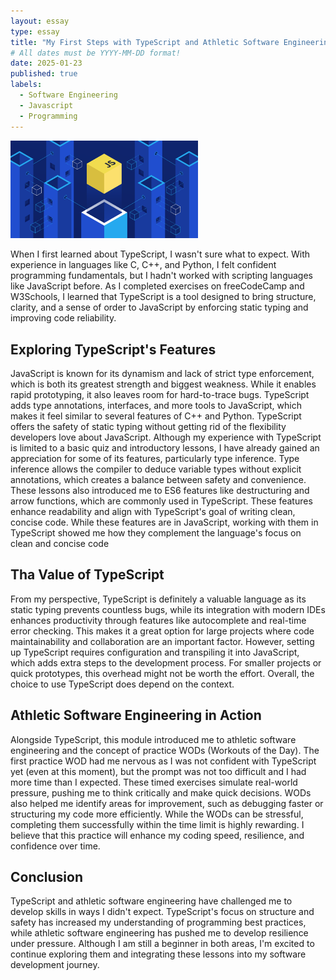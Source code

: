 ```yaml
---
layout: essay
type: essay
title: "My First Steps with TypeScript and Athletic Software Engineering"
# All dates must be YYYY-MM-DD format!
date: 2025-01-23
published: true
labels:
  - Software Engineering
  - Javascript
  - Programming
---
```


<img width="300px" class="rounded float-start pe-4" src="../img/javascripticon.png">

When I first learned about TypeScript, I wasn't sure what to expect. With experience in languages like C, C++, and Python, I felt confident programming fundamentals, but I hadn't worked with scripting languages like JavaScript before. As I completed exercises on freeCodeCamp and W3Schools, I learned that TypeScript is a tool designed to bring structure, clarity, and a sense of order to JavaScript by enforcing static typing and improving code reliability.

## Exploring TypeScript's Features
JavaScript is known for its dynamism and lack of strict type enforcement, which is both its greatest strength and biggest weakness. While it enables rapid prototyping, it also leaves room for hard-to-trace bugs. TypeScript adds type annotations, interfaces, and more tools to JavaScript, which makes it feel similar to several features of C++ and Python. TypeScript offers the safety of static typing without getting rid of the flexibility developers love about JavaScript.
Although my experience with TypeScript is limited to a basic quiz and introductory lessons, I have already gained an appreciation for some of its features, particularly type inference. Type inference allows the compiler to deduce variable types without explicit annotations, which creates a balance between safety and convenience. These lessons also introduced me to ES6 features like destructuring and arrow functions, which are commonly used in TypeScript. These features enhance readability and align with TypeScript's goal of writing clean, concise code. While these features are in JavaScript, working with them in TypeScript showed me how they complement the language's focus on clean and concise code

## Tha Value of TypeScript
From my perspective, TypeScript is definitely a valuable language as its static typing prevents countless bugs, while its integration with modern IDEs enhances productivity through features like autocomplete and real-time error checking. This makes it a great option for large projects where code maintainability and collaboration are an important factor.
However, setting up TypeScript requires configuration and transpiling it into JavaScript, which adds extra steps to the development process. For smaller projects or quick prototypes, this overhead might not be worth the effort. Overall, the choice to use TypeScript does depend on the context. 

## Athletic Software Engineering in Action
Alongside TypeScript, this module introduced me to athletic software engineering and the concept of practice WODs (Workouts of the Day). The first practice WOD had me nervous as I was not confident with TypeScript yet (even at this moment), but the prompt was not too difficult and I had more time than I expected. These timed exercises simulate real-world pressure, pushing me to think critically and make quick decisions.
WODs also helped me identify areas for improvement, such as debugging faster or structuring my code more efficiently. While the WODs can be stressful, completing them successfully within the time limit is highly rewarding. I believe that this practice will enhance my coding speed, resilience, and confidence over time.

## Conclusion
TypeScript and athletic software engineering have challenged me to develop skills in ways I didn't expect. TypeScript's focus on structure and safety has increased my understanding of programming best practices, while athletic software engineering has pushed me to develop resilience under pressure. Although I am still a beginner in both areas, I'm excited to continue exploring them and integrating these lessons into my software development journey.
